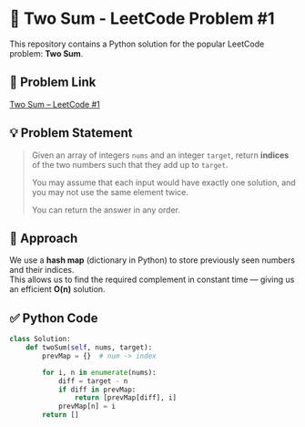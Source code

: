 # 🧮 Two Sum - LeetCode Problem #1

This repository contains a Python solution for the popular LeetCode problem: **Two Sum**.

## 🔗 Problem Link

[Two Sum – LeetCode #1](https://leetcode.com/problems/two-sum/)

## 💡 Problem Statement

> Given an array of integers `nums` and an integer `target`, return **indices** of the two numbers such that they add up to `target`.
>
> You may assume that each input would have exactly one solution, and you may not use the same element twice.
>
> You can return the answer in any order.

## 🧠 Approach

We use a **hash map** (dictionary in Python) to store previously seen numbers and their indices.  
This allows us to find the required complement in constant time — giving us an efficient **O(n)** solution.

## ✅ Python Code

```python
class Solution:
    def twoSum(self, nums, target):
        prevMap = {}  # num -> index

        for i, n in enumerate(nums):
            diff = target - n
            if diff in prevMap:
                return [prevMap[diff], i]
            prevMap[n] = i
        return []
